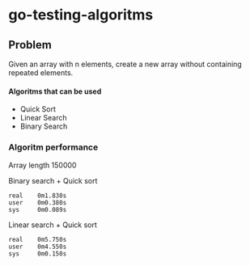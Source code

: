 # go-testing-algoritms

## Problem
Given an array with n elements, create a new array without containing repeated elements.

#### Algoritms that can be used
  - Quick Sort
  - Linear Search
  - Binary Search
  
### Algoritm performance
Array length 150000


Binary search + Quick sort
```
real    0m1.830s
user    0m0.380s
sys     0m0.089s
```
Linear search + Quick sort

```
real    0m5.750s
user    0m4.550s
sys     0m0.150s
```
